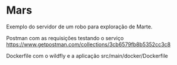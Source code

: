 # Mars

Exemplo do servidor de um robo para exploração de Marte.

Postman com as requisições testando o serviço
  https://www.getpostman.com/collections/3cb6579fb8b5352cc3c8
  
Dockerfile com o wildfly e a aplicação
  src/main/docker/Dockerfile
